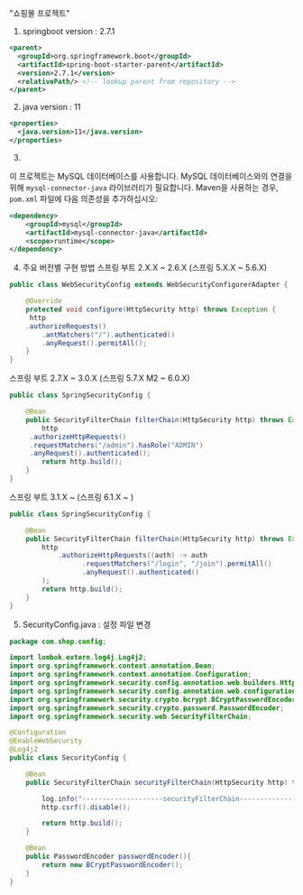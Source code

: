 "쇼핑몰 프로젝트" 

1. springboot version
  : 2.7.1
```xml
<parent>
  <groupId>org.springframework.boot</groupId>
  <artifactId>spring-boot-starter-parent</artifactId>
  <version>2.7.1</version>
  <relativePath/> <!-- lookup parent from repository -->
</parent>
```

2. java version
  : 11
```xml
<properties>
  <java.version>11</java.version>
</properties>
```

3.
이 프로젝트는 MySQL 데이터베이스를 사용합니다. MySQL 데이터베이스와의 연결을 위해 `mysql-connector-java` 라이브러리가 필요합니다. Maven을 사용하는 경우, `pom.xml` 파일에 다음 의존성을 추가하십시오:

```xml
<dependency>
    <groupId>mysql</groupId>
    <artifactId>mysql-connector-java</artifactId>
    <scope>runtime</scope>
</dependency>
```
4. 주요 버전별 구현 방법
  스프링 부트 2.X.X ~ 2.6.X (스프링 5.X.X ~ 5.6.X)
```java
public class WebSecurityConfig extends WebSecurityConfigurerAdapter {

    @Override
    protected void configure(HttpSecurity http) throws Exception {
     http
	.authorizeRequests()
        .antMatchers("/").authenticated()
        .anyRequest().permitAll();
    }
}
```
스프링 부트 2.7.X ~ 3.0.X (스프링 5.7.X M2 ~ 6.0.X)
```java
public class SpringSecurityConfig {

    @Bean
    public SecurityFilterChain filterChain(HttpSecurity http) throws Exception {
        http
	 .authorizeHttpRequests()
	 .requestMatchers("/admin").hasRole("ADMIN")
	 .anyRequest().authenticated();
        return http.build();
    }
}
```
스프링 부트 3.1.X ~ (스프링 6.1.X ~ )
```java
public class SpringSecurityConfig {

    @Bean
    public SecurityFilterChain filterChain(HttpSecurity http) throws Exception {
        http
            .authorizeHttpRequests((auth) -> auth
                  .requestMatchers("/login", "/join").permitAll()
                  .anyRequest().authenticated()
        );
        return http.build();
    }
}
```
5. SecurityConfig.java : 설정 파일 변경
```java
package com.shop.config;

import lombok.extern.log4j.Log4j2;
import org.springframework.context.annotation.Bean;
import org.springframework.context.annotation.Configuration;
import org.springframework.security.config.annotation.web.builders.HttpSecurity;
import org.springframework.security.config.annotation.web.configuration.EnableWebSecurity;
import org.springframework.security.crypto.bcrypt.BCryptPasswordEncoder;
import org.springframework.security.crypto.password.PasswordEncoder;
import org.springframework.security.web.SecurityFilterChain;

@Configuration
@EnableWebSecurity
@Log4j2
public class SecurityConfig {

    @Bean
    public SecurityFilterChain securityFilterChain(HttpSecurity http) throws Exception{

        log.info("--------------------securityFilterChain-----------------------------");
        http.csrf().disable();

        return http.build();
    }

    @Bean
    public PasswordEncoder passwordEncoder(){
        return new BCryptPasswordEncoder();
    }
}

```